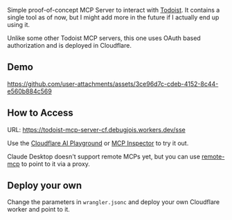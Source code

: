 Simple proof-of-concept MCP Server to interact with [Todoist](https://www.todoist.com). It contains a single tool as of now, but I might add more in the future if I actually end up using it.

Unlike some other Todoist MCP servers, this one uses OAuth based authorization and is deployed in Cloudflare.

## Demo

https://github.com/user-attachments/assets/3ce96d7c-cdeb-4152-8c44-e560b884c569

## How to Access
URL:  https://todoist-mcp-server-cf.debugjois.workers.dev/sse

Use the [Cloudflare AI Playground](https://playground.ai.cloudflare.com/) or [MCP Inspector](https://github.com/modelcontextprotocol/inspector) to try it out.

Claude Desktop doesn't support remote MCPs yet, but you can use [remote-mcp](https://github.com/geelen/mcp-remote) to point to it via a proxy.

## Deploy your own
Change the parameters in `wrangler.jsonc` and deploy your own Cloudflare worker and point to it.

